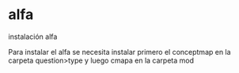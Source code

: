 # alfa
instalación alfa

Para instalar el alfa se necesita instalar primero el conceptmap en la carpeta question>type y luego cmapa en la carpeta mod
